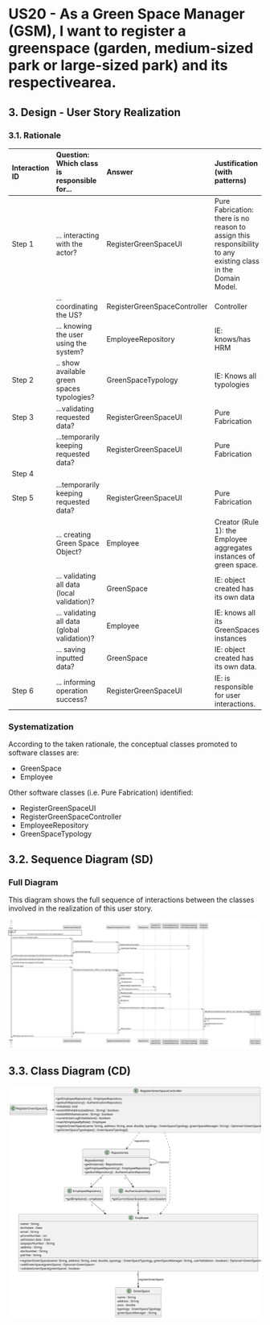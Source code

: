 # US20 - As a Green Space Manager (GSM), I want to register a greenspace (garden, medium-sized park or large-sized park) and its respectivearea.

## 3. Design - User Story Realization 

### 3.1. Rationale


| Interaction ID | Question: Which class is responsible for...       | Answer                       | Justification (with patterns)                                                                                 |
|:---------------|:--------------------------------------------------|:-----------------------------|:--------------------------------------------------------------------------------------------------------------|
| Step 1  		     | 	... interacting with the actor?                  | RegisterGreenSpaceUI         | Pure Fabrication: there is no reason to assign this responsibility to any existing class in the Domain Model. |
| 			  		        | 	... coordinating the US?                         | RegisterGreenSpaceController | Controller                                                                                                    |
| 			  		        | ... knowing the user using the system?            | EmployeeRepository           | IE: knows/has HRM                                                                                             |
| Step 2  		     | 		.. show available green spaces typologies?					 | GreenSpaceTypology           | IE: Knows all typologies                                                                     |
| Step 3	        | 	...validating requested data?                    | RegisterGreenSpaceUI         | Pure Fabrication                                                                                              |
| 		             | 	...temporarily keeping requested data?           | RegisterGreenSpaceUI         | Pure Fabrication                                                                                              |
| Step 4  		     | 	                                                 |                              |                                                                                                               |
| Step 5         | 	...temporarily keeping requested data?           | RegisterGreenSpaceUI         | Pure Fabrication                                                                                              |
| 	              | 	... creating Green Space Object?                 | Employee                     | Creator (Rule 1): the Employee aggregates instances of green space.                                           |
| 		             | 	... validating all data (local validation)?      | GreenSpace                   | IE: object created has its own data                                                                           |
| 		             | 	... validating all data (global validation)?     | Employee                     | 	IE: knows all its GreenSpaces instances                                                                      |
| 		             | 	... saving inputted data?                        | GreenSpace                   | IE: object created has its own data.                                                                          |
| Step 6 		      | 	... informing operation success?                 | RegisterGreenSpaceUI         | IE: is responsible for user interactions.                                                                     | 

### Systematization ##

According to the taken rationale, the conceptual classes promoted to software classes are: 

* GreenSpace
* Employee


Other software classes (i.e. Pure Fabrication) identified: 

* RegisterGreenSpaceUI  
* RegisterGreenSpaceController
* EmployeeRepository
* GreenSpaceTypology


## 3.2. Sequence Diagram (SD)


### Full Diagram

This diagram shows the full sequence of interactions between the classes involved in the realization of this user story.

![Sequence Diagram - Full](svg/us20-sequence-diagram-full.svg)


## 3.3. Class Diagram (CD)

![Class Diagram](svg/us020-class-diagram.svg)